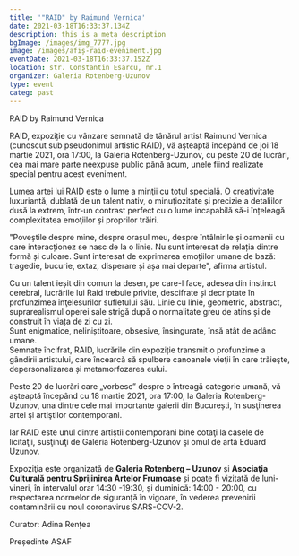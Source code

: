 ```yaml
---
title: '"RAID" by Raimund Vernica'
date: 2021-03-18T16:33:37.134Z
description: this is a meta description
bgImage: /images/img_7777.jpg
image: /images/afiș-raid-eveniment.jpg
eventDate: 2021-03-18T16:33:37.152Z
location: str. Constantin Esarcu, nr.1
organizer: Galeria Rotenberg-Uzunov
type: event
categ: past
---
```

RAID by Raimund Vernica

RAID, expoziție cu vânzare semnată de tânărul artist Raimund Vernica (cunoscut sub pseudonimul artistic RAID), vă aşteaptă începând de joi 18 martie 2021, ora 17:00, la Galeria Rotenberg-Uzunov, cu peste 20 de lucrări, cea mai mare parte neexpuse public până acum, unele fiind realizate special pentru acest eveniment.

Lumea artei lui RAID este o lume a minţii cu totul specială. O creativitate luxuriantă, dublată de un talent nativ, o minuţiozitate și precizie a detaliilor dusă la extrem, într-un contrast perfect cu o lume incapabilă să-i înțeleagă complexitatea emoţiilor și proprilor trăiri.

"Poveștile despre mine, despre orașul meu, despre întâlnirile și oamenii cu care interacționez se nasc de la o linie. Nu sunt interesat de relația dintre formă și culoare. Sunt interesat de exprimarea emoțiilor umane de bază: tragedie, bucurie, extaz, disperare și așa mai departe", afirma artistul.

Cu un talent ieșit din comun la desen, pe care-l face, adesea din instinct cerebral, lucrările lui Raid trebuie privite, descifrate și decriptate în profunzimea înţelesurilor sufletului său. Linie cu linie, geometric, abstract, suprarealismul operei sale strigă după o normalitate greu de atins și de construit în viața de zi cu zi.\
Sunt enigmatice, neliniștitoare, obsesive, însingurate, însă atât de adânc umane.\
Semnate încifrat, RAID, lucrările din expoziție transmit o profunzime a gândirii artistului, care încearcă să spulbere canoanele vieţii în care trăieşte, depersonalizarea și metamorfozarea eului.

Peste 20 de lucrări care „vorbesc” despre o întreagă categorie umană, vă aşteaptă începând cu 18 martie 2021, ora 17:00, la Galeria Rotenberg-Uzunov, una dintre cele mai importante galerii din București, în susţinerea artei şi artiştilor contemporani.

Iar RAID este unul dintre artiştii contemporani bine cotaţi la casele de licitaţii, susţinuţi de Galeria Rotenberg-Uzunov şi omul de artă Eduard Uzunov.

Expoziţia este organizată de **Galeria Rotenberg – Uzunov** şi **Asociaţia Culturală pentru Sprijinirea Artelor Frumoase** și poate fi vizitată de luni-vineri, în intervalul orar 14:30 -19:30, și duminică: 14:00 - 20:00, cu respectarea normelor de siguranță în vigoare, în vederea prevenirii contaminării cu noul coronavirus SARS-COV-2.

Curator: Adina Rențea 

P﻿reședinte ASAF